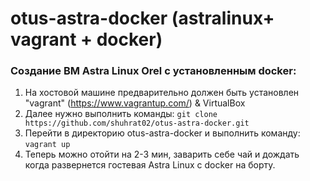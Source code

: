 # otus-astra-docker (astralinux+ vagrant + docker) 
### Создание ВМ Astra Linux Orel с установленным docker:
1. На хостовой машине предварительно должен быть установлен "vagrant" (https://www.vagrantup.com/) & VirtualBox
1. Далее нужно выполнить команды:
`git clone https://github.com/shuhrat02/otus-astra-docker.git`
1. Перейти в директорию otus-astra-docker и выполнить команду:
`vagrant up`
1. Теперь можно отойти на 2-3 мин, заварить себе чай и дождать когда развернется гостевая Astra Linux с docker на борту.
